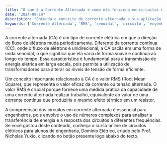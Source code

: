 ```yaml
---
title: "O que é a Corrente Alternada e como ela funciona em circuitos elétricos?"
date: "2024-09-14"
description: "Entenda o conceito de corrente alternada e sua aplicação em circuitos elétricos, abordando aspectos como a forma senoidal e a importância do valor RMS."
keywords: ['Corrente Alternada', 'RMS', 'senoidal', 'circuito', 'engenharia']
---
```


A corrente alternada (CA) é um tipo de corrente elétrica em que a direção do fluxo de elétrons muda periodicamente. Diferente da corrente contínua (CC), onde o fluxo de elétrons é unidirecional, a CA oscila em uma forma de onda senoidal, o que significa que ela varia de forma suave e contínua ao longo do tempo. Essa característica é fundamental para a transmissão de energia elétrica em larga escala, pois permite a utilização de transformadores para alterar os níveis de tensão de forma eficiente.

Um conceito importante relacionado à CA é o valor RMS (Root Mean Square), que representa o valor eficaz da corrente ou tensão alternada. O valor RMS é crucial porque fornece uma medida prática da capacidade de uma corrente alternada realizar trabalho, equivalente ao valor de uma corrente contínua que produziria o mesmo efeito térmico em um resistor.

A compreensão dos circuitos em corrente alternada é essencial para engenheiros, pois envolve o uso de números complexos para analisar a transferência de energia e a resposta dos circuitos a diferentes frequências. Se você gostou deste conteúdo, conheça o curso online de circuitos elétricos para alunos de engenharia, Domínio Elétrico, criado pelo Prof. Nicholas Yukio, clicando no botão presente logo abaixo do texto.